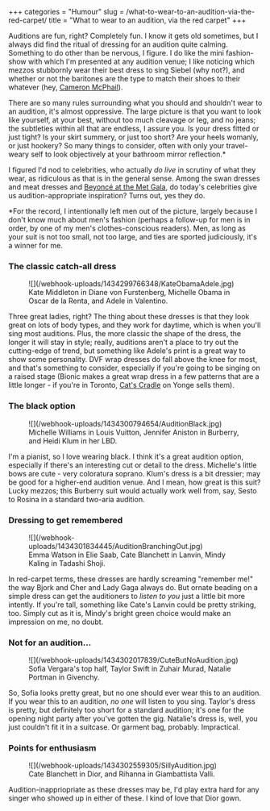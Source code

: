 +++
categories = "Humour"
slug = /what-to-wear-to-an-audition-via-the-red-carpet/
title = "What to wear to an audition, via the red carpet"
+++

Auditions are fun, right? Completely fun. I know it gets old sometimes, but I always did find the ritual of dressing for an audition quite calming. Something to do other than be nervous, I figure. I do like the mini fashion-show with which I'm presented at any audition venue; I like noticing which mezzos stubbornly wear their best dress to sing Siebel (why not?), and whether or not the baritones are the type to match their shoes to their whatever (hey, [Cameron McPhail](/scene/people/cameron-mcphail/)). 

There are so many rules surrounding what you should and shouldn't wear to an audition, it's almost oppressive. The large picture is that you want to look like yourself, at your best, without too much cleavage or leg, and no jeans; the subtleties within all that are endless, I assure you. Is your dress fitted or just tight? Is your skirt summery, or just too short? Are your heels womanly, or just hookery? So many things to consider, often with only your travel-weary self to look objectively at your bathroom mirror reflection.\*

I figured I'd nod to celebrities, who actually *do live* in scrutiny of what they wear, as ridiculous as that is in the general sense. Among the swan dresses and meat dresses and [Beyoncé at the Met Gala](http://www.huffingtonpost.ca/2015/05/04/beyonce-met-gala-2015_n_7206640.html), do today's celebrities give us audition-appropriate inspiration? Turns out, yes they do. 

\*For the record, I intentionally left men out of the picture, largely because I don't know much about men's fashion (perhaps a follow-up for men is in order, by one of my men's clothes-conscious readers). Men, as long as your suit is not too small, not too large, and ties are sported judiciously, it's a winner for me.

### The classic catch-all dress

<figure data-type="image">
![](/webhook-uploads/1434299766348/KateObamaAdele.jpg)
<figcaption>Kate Middleton in Diane von Furstenberg, Michelle Obama in Oscar de la Renta, and Adele in Valentino.</figcaption>
</figure>

Three great ladies, right? The thing about these dresses is that they look great on lots of body types, and they work for daytime, which is when you'll sing most auditions. Plus, the more classic the shape of the dress, the longer it will stay in style; really, auditions aren't a place to try out the cutting-edge of trend, but something like Adele's print is a great way to show some personality. DVF wrap dresses do fall above the knee for most, and that's something to consider, especially if you're going to be singing on a raised stage (Bionic makes a great wrap dress in a few patterns that are a little longer - if you're in Toronto, [Cat's Cradle](http://www.catscradleboutique.com/m_66.html) on Yonge sells them).

### The black option

<figure data-type="image">
![](/webhook-uploads/1434300794654/AuditionBlack.jpg)
<figcaption>Michelle Williams in Louis Vuitton, Jennifer Aniston in Burberry, and Heidi Klum in her LBD.</figcaption>
</figure>

I'm a pianist, so I love wearing black. I think it's a great audition option, especially if there's an interesting cut or detail to the dress. Michelle's little bows are cute - very coloratura soprano. Klum's dress is a bit dressier; may be good for a higher-end audition venue. And I mean, how great is this suit? Lucky mezzos; this Burberry suit would actually work well from, say, Sesto to Rosina in a standard two-aria audition.

### Dressing to get remembered

<figure data-type="image">
![](/webhook-uploads/1434301834445/AuditionBranchingOut.jpg)
<figcaption>Emma Watson in Elie Saab, Cate Blanchett in Lanvin, Mindy Kaling in Tadashi Shoji.</figcaption>
</figure>

In red-carpet terms, these dresses are hardly screaming "remember me!" the way Bjork and Cher and Lady Gaga always do. But ornate beading on a simple dress can get the auditioners to *listen to you* just a little bit more intently. If you're tall, something like Cate's Lanvin could be pretty striking, too. Simply cut as it is, Mindy's bright green choice would make an impression on me, no doubt.

### Not for an audition...

<figure data-type="image">
![](/webhook-uploads/1434302017839/CuteButNoAudition.jpg)
<figcaption>Sofia Vergara's top half, Taylor Swift in Zuhair Murad, Natalie Portman in Givenchy.
</figcaption>
</figure>

So, Sofia looks pretty great, but no one should ever wear this to an audition. If you wear this to an audition, *no one* will listen to you sing. Taylor's dress is pretty, but definitely too short for a standard audition; it's one for the opening night party after you've gotten the gig. Natalie's dress is, well, you just couldn't fit it in a suitcase. Or garment bag, probably. Impractical.

### Points for enthusiasm

<figure data-type="image">
![](/webhook-uploads/1434302559305/SillyAudition.jpg)
<figcaption>Cate Blanchett in Dior, and Rihanna in Giambattista Valli.</figcaption>
</figure>

Audition-inappriopriate as these dresses may be, I'd play extra hard for any singer who showed up in either of these. I kind of love that Dior gown.
